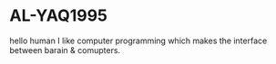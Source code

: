 # AL-YAQ1995

hello human 
I like computer programming which makes the interface between barain & comupters. 
